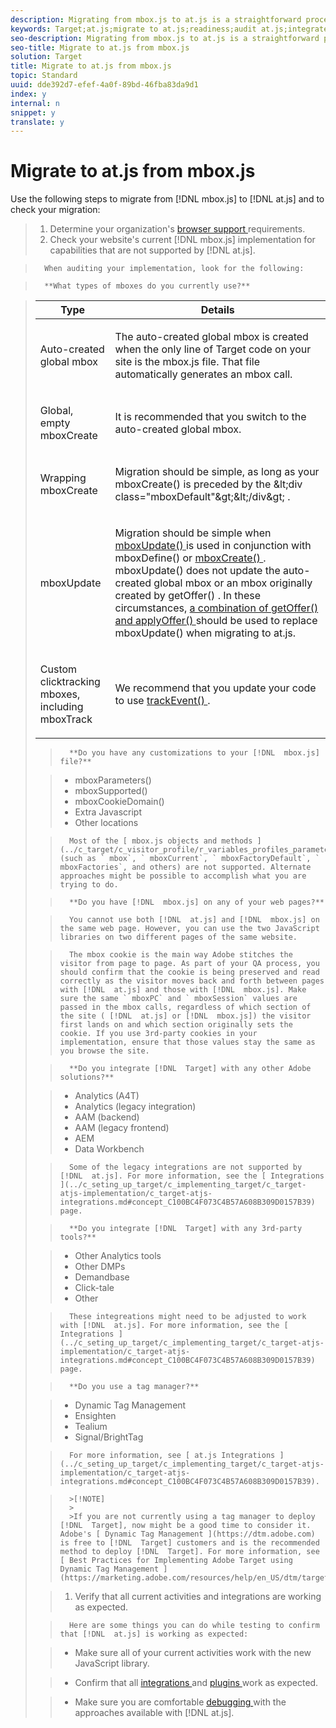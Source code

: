 ```yaml
---
description: Migrating from mbox.js to at.js is a straightforward process.
keywords: Target;at.js;migrate to at.js;readiness;audit at.js;integrate at.js
seo-description: Migrating from mbox.js to at.js is a straightforward process.
seo-title: Migrate to at.js from mbox.js
solution: Target
title: Migrate to at.js from mbox.js
topic: Standard
uuid: dde392d7-efef-4a0f-89bd-46fba83da9d1
index: y
internal: n
snippet: y
translate: y
---
```


# Migrate to at.js from mbox.js

Use the following steps to migrate from [!DNL  mbox.js] to [!DNL  at.js] and to check your migration: 

>1. Determine your organization's [ browser support ](../c_seting_up_target/c_implementing_target/c_target-requirements/r_supported_browsers.md#reference_01B4BF99E7D545A7998773202A2F6100) requirements.
>1. Check your website's current [!DNL  mbox.js] implementation for capabilities that are not supported by [!DNL  at.js].

>       When auditing your implementation, look for the following: 

>       **What types of mboxes do you currently use?** 



>    <table id="table_B728D875E392457CB304D82CA85348BA"> 
 <thead> 
  <tr> 
   <th colname="col1" class="entry"> Type </th> 
   <th colname="col2" class="entry"> Details </th> 
  </tr> 
 </thead>
 <tbody> 
  <tr> 
   <td colname="col1"> <p>Auto-created global mbox </p> </td> 
   <td colname="col2"> <p> The auto-created global mbox is created when the only line of <span class="keyword"> Target </span> code on your site is the <span class="filepath"> mbox.js </span> file. That file automatically generates an mbox call. </p> </td> 
  </tr> 
  <tr> 
   <td colname="col1"> <p>Global, empty <span class="codeph"> mboxCreate </span> </p> </td> 
   <td colname="col2"> <p>It is recommended that you switch to the auto-created global mbox. </p> </td> 
  </tr> 
  <tr> 
   <td colname="col1"> <p>Wrapping <span class="codeph"> mboxCreate </span> </p> </td> 
   <td colname="col2"> <p>Migration should be simple, as long as your <span class="codeph"> mboxCreate() </span> is preceded by the <span class="codeph"> &amp;lt;div class="mboxDefault"&amp;gt;&amp;lt;/div&amp;gt; </span>. </p> </td> 
  </tr> 
  <tr> 
   <td colname="col1"> <p>mboxUpdate </p> </td> 
   <td colname="col2"> <p> Migration should be simple when <a href="../c_seting_up_target/c_implementing_target/c_target-atjs-implementation/cmp_at.js_Functions.md#reference_61B2B9F351344CF5B0915D5AFD21C5FE" format="dita" scope="local"> <span class="codeph"> mboxUpdate() </span> </a> is used in conjunction with <span class="codeph"> mboxDefine() </span> or <a href="../c_seting_up_target/c_implementing_target/c_target-atjs-implementation/cmp_at.js_Functions.md#reference_E68805FE86C64792B2066DB17B253D74" format="dita" scope="local"> <span class="codeph"> mboxCreate() </span> </a>. <span class="codeph"> mboxUpdate() </span> does not update the auto-created global mbox or an mbox originally created by <span class="codeph"> getOffer() </span>. In these circumstances, <a href="../c_seting_up_target/c_implementing_target/c_target-atjs-implementation/cmp_at.js_Functions.md#reference_C81525D1598A4A1199740DCAB81A7FDF" format="dita" scope="local"> a combination of <span class="codeph"> getOffer() </span> and <span class="codeph"> applyOffer() </span> </a> should be used to replace <span class="codeph"> mboxUpdate() </span> when migrating to at.js. </p> </td> 
  </tr> 
  <tr> 
   <td colname="col1"> <p>Custom clicktracking mboxes, including mboxTrack </p> </td> 
   <td colname="col2"> <p>We recommend that you update your code to use <a href="../c_seting_up_target/c_implementing_target/c_target-atjs-implementation/cmp_at.js_Functions.md#reference_7E0F19368F9C4BC38F1E5DC5E717E487" format="dita" scope="local"> trackEvent() </a>. </p> </td> 
  </tr> 
 </tbody> 
</table>

>       **Do you have any customizations to your [!DNL  mbox.js] file?** 

>    
>    * mboxParameters()
>    * mboxSupported()
>    * mboxCookieDomain()
>    * Extra Javascript
>    * Other locations


>       Most of the [ mbox.js objects and methods ](../c_target/c_visitor_profile/r_variables_profiles_parameters_methods.md#section_8C78059D15D9452F95636A5640188537) (such as ` mbox`, ` mboxCurrent`, ` mboxFactoryDefault`, ` mboxFactories`, and others) are not supported. Alternate approaches might be possible to accomplish what you are trying to do. 

>       **Do you have [!DNL  mbox.js] on any of your web pages?** 

>       You cannot use both [!DNL  at.js] and [!DNL  mbox.js] on the same web page. However, you can use the two JavaScript libraries on two different pages of the same website. 

>       The mbox cookie is the main way Adobe stitches the visitor from page to page. As part of your QA process, you should confirm that the cookie is being preserved and read correctly as the visitor moves back and forth between pages with [!DNL  at.js] and those with [!DNL  mbox.js]. Make sure the same ` mboxPC` and ` mboxSession` values are passed in the mbox calls, regardless of which section of the site ( [!DNL  at.js] or [!DNL  mbox.js]) the visitor first lands on and which section originally sets the cookie. If you use 3rd-party cookies in your implementation, ensure that those values stay the same as you browse the site. 

>       **Do you integrate [!DNL  Target] with any other Adobe solutions?** 

>    
>    * Analytics (A4T)
>    * Analytics (legacy integration)
>    * AAM (backend)
>    * AAM (legacy frontend)
>    * AEM
>    * Data Workbench


>       Some of the legacy integrations are not supported by [!DNL  at.js]. For more information, see the [ Integrations ](../c_seting_up_target/c_implementing_target/c_target-atjs-implementation/c_target-atjs-integrations.md#concept_C100BC4F073C4B57A608B309D0157B39) page. 

>       **Do you integrate [!DNL  Target] with any 3rd-party tools?** 

>    
>    * Other Analytics tools
>    * Other DMPs
>    * Demandbase
>    * Click-tale
>    * Other


>       These integreations might need to be adjusted to work with [!DNL  at.js]. For more information, see the [ Integrations ](../c_seting_up_target/c_implementing_target/c_target-atjs-implementation/c_target-atjs-integrations.md#concept_C100BC4F073C4B57A608B309D0157B39) page. 

>       **Do you use a tag manager?** 

>    
>    * Dynamic Tag Management
>    * Ensighten
>    * Tealium
>    * Signal/BrightTag


>       For more information, see [ at.js Integrations ](../c_seting_up_target/c_implementing_target/c_target-atjs-implementation/c_target-atjs-integrations.md#concept_C100BC4F073C4B57A608B309D0157B39). 


>       >[!NOTE]
>       >
>       >If you are not currently using a tag manager to deploy [!DNL  Target], now might be a good time to consider it. Adobe's [ Dynamic Tag Management ](https://dtm.adobe.com) is free to [!DNL  Target] customers and is the recommended method to deploy [!DNL  Target]. For more information, see [ Best Practices for Implementing Adobe Target using Dynamic Tag Management ](https://marketing.adobe.com/resources/help/en_US/dtm/target/). 

>1. Verify that all current activities and integrations are working as expected.

>       Here are some things you can do while testing to confirm that [!DNL  at.js] is working as expected: 

>    
>    * Make sure all of your current activities work with the new JavaScript library. 

>    * Confirm that all [ integrations ](../c_seting_up_target/c_implementing_target/c_target-atjs-implementation/c_target-atjs-integrations.md#concept_C100BC4F073C4B57A608B309D0157B39) and [ plugins ](../c_seting_up_target/c_implementing_target/c_target-atjs-implementation/c_target-atjs-plugins.md#concept_F5D4C0A4DACF41409CC42FDD93B13FAF) work as expected. 

>    * Make sure you are comfortable [ debugging ](../c_seting_up_target/c_implementing_target/c_target-atjs-implementation/c_target-debugging-atjs.md#concept_CAE591DA8C404C22917584ECD4F7494F) with the approaches available with [!DNL  at.js]. 


